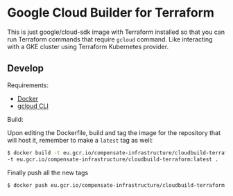 # Google Cloud Builder for Terraform

This is just google/cloud-sdk image with Terraform installed so that you can run
Terraform commands that require `gcloud` command. Like interacting with a GKE
cluster using Terraform Kubernetes provider.

## Develop

Requirements:

- [Docker](https://docs.docker.com/get-docker/)
- [gcloud CLI](https://cloud.google.com/sdk/gcloud)

Build:

Upon editing the Dockerfile, build and tag the image for the repository that
will host it, remember to make a `latest` tag as well:

```sh
$ docker build -t eu.gcr.io/compensate-infrastructure/cloudbuild-terraform:X.Y.Z \n
-t eu.gcr.io/compensate-infrastructure/cloudbuild-terraform:latest .
```

Finally push all the new tags

```sh
$ docker push eu.gcr.io/compensate-infrastructure/cloudbuild-terraform --all-tags
```


